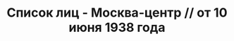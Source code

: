 ---
title: Список лиц - Москва-центр // от 10 июня 1938 года
description: РГАСПИ, ф.17, т.9, оп.171, дело 417, лист 201
images:
- /disk/pictures/v09/17-171-417-201.jpg
- /disk/pictures/v09/17-171-417-202.jpg
- /disk/pictures/v09/17-171-417-203.jpg
- /disk/pictures/v09/17-171-417-204.jpg
- /disk/pictures/v09/17-171-417-205.jpg
- /disk/pictures/v09/17-171-417-206.jpg
---